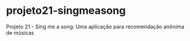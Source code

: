 # projeto21-singmeasong
Projeto 21 - Sing me a song: Uma aplicação para recomendação anônima de músicas
